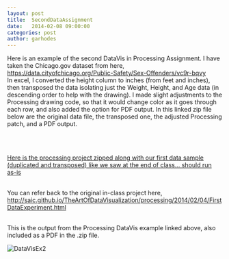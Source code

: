```yaml
---
layout: post
title:  SecondDataAssignment
date:   2014-02-08 09:00:00
categories: post
author: garhodes
---
```


Here is an example of the second DataVis in Processing Assignment.  I have taken the Chicago.gov dataset from here, </br>https://data.cityofchicago.org/Public-Safety/Sex-Offenders/vc9r-bqvy
</br>
In excel, I converted the height column to inches (from feet and inches), then transposed the data isolating just the Weight, Height, and Age data (in descending order to help with the drawing).  I made slight adjustments to the Processing drawing code, so that it would change color as it goes through each row, and also added the option for PDF output.  In this linked zip file below are the original data file, the transposed one, the adjusted Processing patch, and a PDF output.


</br></br>

<a href="http://saic.github.io/TheArtOfDataVisualization/people/garhodes/data/ArtDataVis_example2_sexOffender.zip" target="_new">Here is the processing project zipped along with our first data sample (duplicated and transposed) like we saw at the end of class... should run as-is</a></br></br>

You can refer back to the original in-class project here, </br>
http://saic.github.io/TheArtOfDataVisualization/processing/2014/02/04/FirstDataExperiment.html
</br></br>

This is the output from the Processing DataVis example linked above, also included as a PDF in the .zip file.

![DataVisEx2](/TheArtOfDataVisualization/people/garhodes/img/ArtDataVis_ex2.jpg "Output from DataVis Assignment2 example.")